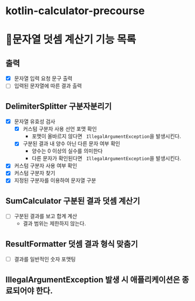 # kotlin-calculator-precourse

# 📃문자열 덧셈 계산기 기능 목록
## 출력
- [x] 문자열 입력 요청 문구 출력
- [ ] 입력된 문자열에 따른 결과 출력

## DelimiterSplitter 구분자분리기
- [x] 문자열 유효성 검사
  - [x] 커스텀 구분자 사용 선언 포맷 확인
    - 포맷이 올바르지 않다면  ``` IllegalArgumentException```을 발생시킨다.
  - [x] 구분된 결과 내 양수 아닌 다른 문자 여부 확인
    - 양수는 0 이상의 실수를 의미한다
    - 다른 문자가 확인된다면 ``` IllegalArgumentException```을 발생시킨다.
- [x] 커스텀 구분자 사용 여부 확인
- [x] 커스텀 구분자 찾기
- [x] 지정된 구분자를 이용하여 문자열 구분

## SumCalculator 구분된 결과 덧셈 계산기 
- [ ] 구분된 결과를 보고 합계 계산
  - 결과 범위는 제한하지 않는다.

## ResultFormatter 덧셈 결과 형식 맞춤기
- [ ] 결과를 일반적인 숫자 포맷팅

## IllegalArgumentException 발생 시 애플리케이션은 종료되어야 한다.